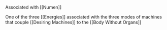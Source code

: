 Associated with [[Numen]]

One of the three [[Energies]] associated with the three modes of machines that couple [[Desiring Machines]] to the [[Body Without Organs]]
